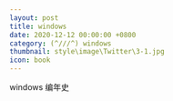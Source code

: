 ```yaml
---
layout: post
title: windows
date: 2020-12-12 00:00:00 +0800
category: (^///^) windows
thumbnail: style\image\Twitter\3-1.jpg
icon: book
---
```





windows 编年史

















